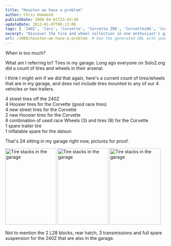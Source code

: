 ```yaml
---
title: "Houston we have a problem"
author: Chris Hammond
publishDate: 2008-04-01T23:43:49
updateDate: 2013-01-07T00:13:08
tags: [ '240Z', 'Cars', 'Corvette', 'Corvette Z06', 'Corvettez06', 'CorvetteZ06org', 'Datsun', 'Project 240Z', 'Project240z', 'Project240Zcom' ]
excerpt: "Discover the tire and wheel collection in one enthusiast's garage, plus other spare car parts. How many tires are too many? Find out here!"
url: /2008/houston-we-have-a-problem  # Use the generated URL with year
---
```

<p>When is too much?</p> <p>What am I referring to? Tires in my garage. Long ago everyone on Solo2.org did a count of tires and wheels in their arsenal.</p> <p>I think I might win if we did that again, here's a current count of tires/wheels that are in my garage, and does not include tires mounted to any of our&#160;4 vehicles or two trailers.</p> <p>4 street tires off the 240Z<br /> 4 Hoosier tires for the Corvette (good race tires)<br /> 4 new street tires for the Corvette<br /> 2 new Hoosier tires for the Corvette<br /> 8 combination of used race Wheels (3) and tires (8) for the Corvette<br /> 1 spare trailer tire<br /> 1 inflatable spare for the datsun</p> <p>That's 24 sitting in my garage right now, pictures for proof.</p> <p><a title="Tire stacks in the garage" href="https://www.flickr.com/photos/chammond/2382067676/"><img class="pc_img" height="240" alt="Tire stacks in the garage" width="160" src="https://farm4.static.flickr.com/3125/2382067676_8bbf4f4139_m.jpg" /></a>&#160;<a title="Tire stacks in the garage" href="https://www.flickr.com/photos/chammond/2382068492/"><img class="pc_img" height="240" alt="Tire stacks in the garage" width="160" src="https://farm3.static.flickr.com/2361/2382068492_011314221a_m.jpg" /></a>&#160;<a title="Tire stacks in the garage" href="https://www.flickr.com/photos/chammond/2382069414/"><img class="pc_img" height="240" alt="Tire stacks in the garage" width="160" src="https://farm3.static.flickr.com/2070/2382069414_b55b6ed3dd_m.jpg" /></a></p> <p>Not to mention the 2 L28 blocks, rear hatch, 3 transmissions and full spare suspension for the 240Z that are also in the garage.</p>

